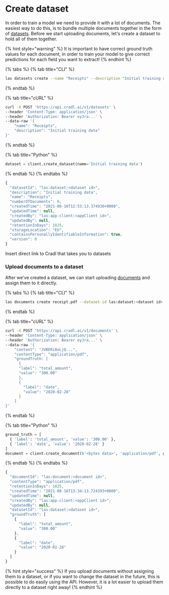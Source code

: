 # Create dataset

In order to train a model we need to provide it with a lot of documents. The easiest way to do this, is to bundle multiple documents together in the form of [datasets](../concepts/datasets.md). Before we start uploading documents, let's create a dataset to hold all of them together.

{% hint style="warning" %}
It is important to have correct ground truth values for each document, in order to train your model to give correct predictions for each field you want to extract!
{% endhint %}

{% tabs %}
{% tab title="CLI" %}
```bash
las datasets create --name "Receipts" --description "Initial training data"
```
{% endtab %}

{% tab title="cURL" %}
```bash
curl -X POST 'https://api.cradl.ai/v1/datasets' \
--header 'Content-Type: application/json' \
--header 'Authorization: Bearer eyJra...' \
--data-raw '{
    "name": "Receipts",
    "description": "Initial training data"
}'
```
{% endtab %}

{% tab title="Python" %}
```python
dataset = client.create_dataset(name='Initial training data')
```
{% endtab %}
{% endtabs %}

```javascript
{
  "datasetId": "las:dataset:<dataset id>",
  "description": "Initial training data",
  "name": "Receipts",
  "numberOfDocuments": 0,
  "createdTime": "2021-08-16T12:53:13.374930+0000",
  "updatedTime": null,
  "createdBy": "las:app-client:<appClient id>",
  "updatedBy": null,
  "retentionInDays": 1825,
  "storageLocation": "EU",
  "containsPersonallyIdentifiableInformation": true,
  "version": 0
}
```

Insert direct link to Cradl that takes you to datasets

### Upload documents to a dataset

After we've created a dataset, we can start uploading [documents](../concepts/documents.md) and assign them to it directly.

{% tabs %}
{% tab title="CLI" %}
```bash
las documents create receipt.pdf --dataset-id las:dataset:<dataset id> --ground-truth-fields total_amount=300.00 date=2020-02-28
```
{% endtab %}

{% tab title="cURL" %}
```bash
curl -X POST 'https://api.cradl.ai/v1/documents' \
--header 'Content-Type: application/json' \
--header 'Authorization: Bearer eyJra...' \
--data-raw '{
    "content": "JVBERi0xLjQ...",
    "contentType": "application/pdf",
    "groundTruth: [
      {
      "label": "total_amount",
      "value": "300.00"
      },
      {
        "label": "date",
        "value": "2020-02-28"
      }
    ]
}'
```
{% endtab %}

{% tab title="Python" %}
```python
ground_truth = [
  { 'label': 'total_amount', 'value': '300.00' },
  { 'label': 'date', 'value': '2020-02-28' }
]
document = client.create_document(b'<bytes data>', 'application/pdf', ground_truth=ground_truth)
```
{% endtab %}
{% endtabs %}

```javascript
{
  "documentId": "las:document:<document id>",
  "contentType": "application/pdf",
  "retentionInDays": 1825,
  "createdTime": "2021-08-16T13:34:13.724393+0000",
  "updatedTime": null,
  "createdBy": "las:app-client:<appClient id>",
  "updatedBy": null,
  "datasetId": "las:dataset:<dataset id>",
  "groundTruth": [
    {
      "label": "total_amount",
      "value": "300.00"
    },
    {
      "label": "date",
      "value": "2020-02-28"
    }
  ]
}
```

{% hint style="success" %}
If you upload documents without assigning them to a dataset, or if you want to change the dataset in the future, this is possible to do easily using the API. However, it is a lot easier to upload them directly to a dataset right away!
{% endhint %}

